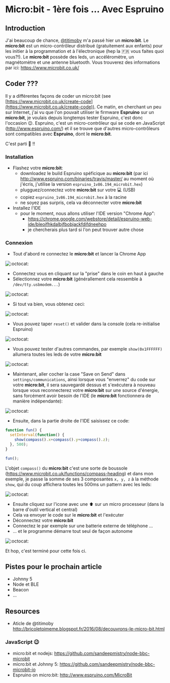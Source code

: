 # Micro:bit - 1ère fois ... Avec Espruino

## Introduction

J'ai beaucoup de chance, [@titimoby](https://twitter.com/titimoby) m'a passé hier un **micro:bit**. Le **micro:bit** est un micro-contrôleur distribué (gratuitement aux enfants) pour les initier à la programmation et à l'électronique (hep la :fr: vous faites quoi vous?!). Le **micro:bit** possède des leds, un accéléromètre, un magnétomètre et une antenne bluetooth. Vous trouverez des informations par ici: https://www.microbit.co.uk/

## Coder ???

Il y a différentes façons de coder un micro:bit (see [https://www.microbit.co.uk/create-code](https://www.microbit.co.uk/create-code)). Ce matin, en cherchant un peu sur Internet, j'ai vu que l'on pouvait utiliser le firmware **Espruino** sur un **micro:bit**, je voulais depuis longtemps tester Espruino, c'est donc l'occasion :wink:. Espruino, c'est un micro-contrôleur qui se code en JavaScript (http://www.espruino.com/) et il se trouve que d'autres micro-contrôleurs sont compatibles avec **Espruino**, dont le **micro:bit**.

C'est parti :rocket: :bangbang:

### Installation

- Flashez votre **micro:bit**:
  - downloadez le build Espruino spéficique au **micro:bit** (par ici http://www.espruino.com/binaries/travis/master/ au moment où j'écris, j'utilise la version `espruino_1v86.194_microbit.hex`)
  - plugguez/connectez votre **micro:bit** sur votre :computer: (USB)
  - copiez `espruino_1v86.194_microbit.hex` à la racine
  - ne soyez pas surpris, cela va déconnecter votre **micro:bit** 
- Installez l'IDE
  - pour le moment, nous allons utiliser l'IDE version "Chrome App":
    - https://chrome.google.com/webstore/detail/espruino-web-ide/bleoifhkdalbjfbobjackfdifdneehpo
    - je chercherais plus tard si l'on peut trouver autre chose

### Connexion

- Tout d'abord re connectez le **micro:bit** et lancer la Chrome App

![:octocat:](pic/espruino00.png)

- Connectez vous en cliquant sur la "prise" dans le coin en haut à gauche
- Sélectionnez votre **micro:bit** (générallement cela ressemble à `/dev/tty.usbmodem...`)

![:octocat:](pic/espruino01.png)

- Si tout va bien, vous obtenez ceci:

![:octocat:](pic/espruino02.png)

- Vous pouvez taper `reset()` et valider dans la console (cela re-initialise Espruino)

![:octocat:](pic/espruino03.png)

- Vous pouvez tester d'autres commandes, par exemple `show(0x1FFFFFF)` allumera toutes les leds de votre **micro:bit**

![:octocat:](pic/espruino04.png)

- Maintenant, aller cocher la case "Save on Send" dans `settings/communications`, ainsi lorsque vous "enverrez" du code sur votre **micro:bit**, il sera sauvegardé dessus et s'exécutera à nouveau lorsque vous reconnecterez votre **micro:bit** sur une source d'énergie, sans forcément avoir besoin de l'IDE (le **micro:bit** fonctionnera de manière indépendante):

![:octocat:](pic/espruino05.png)

- Ensuite, dans la partie droite de l'IDE saisissez ce code:

```javascript
function fun() {
  setInterval(function() {
    show(compass().x+compass().y+compass().z);
  }, 500);
}

fun();
```

L'objet `compass()` du **micro:bit** c'est une sorte de boussole (https://www.microbit.co.uk/functions/compass-heading) et dans mon exemple, je passe la somme de ses 3 composantes `x, y, z` à la méthode `show`, qui du coup affichera toutes les 500ms un pattern avec les leds:

![:octocat:](pic/espruino06.png)

- Ensuite cliquez sur l'icone avec une :arrow_up: sur un micro processeur (dans la barre d'outil vertical et central)
- Cela va envoyer le code sur le **micro:bit** et l'exécuter
- Déconnectez votre **micro:bit**
- Connectez le par exemple sur une batterie externe de téléphone ...
- ... et le programme démarre tout seul de façon autonome

![:octocat:](pic/espruino-microbit-00.jpg)

Et hop, c'est terminé pour cette fois ci.

## Pistes pour le prochain article

- Johnny 5
- Node et BLE
- Beacon
- ...

## Resources

- Aticle de @titimoby http://bricoletoimeme.blogspot.fr/2016/08/decouvrons-le-micro-bit.html

### JavaScript :wink:

- micro:bit et nodejs: https://github.com/sandeepmistry/node-bbc-microbit
- micro:bit et Johnny 5: https://github.com/sandeepmistry/node-bbc-microbit-io
- Espruino on micro:bit: http://www.espruino.com/MicroBit

